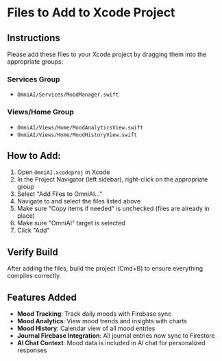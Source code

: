 # Files to Add to Xcode Project

## Instructions
Please add these files to your Xcode project by dragging them into the appropriate groups:

### Services Group
- `OmniAI/Services/MoodManager.swift`

### Views/Home Group
- `OmniAI/Views/Home/MoodAnalyticsView.swift`
- `OmniAI/Views/Home/MoodHistoryView.swift`

## How to Add:
1. Open `OmniAI.xcodeproj` in Xcode
2. In the Project Navigator (left sidebar), right-click on the appropriate group
3. Select "Add Files to OmniAI..."
4. Navigate to and select the files listed above
5. Make sure "Copy items if needed" is unchecked (files are already in place)
6. Make sure "OmniAI" target is selected
7. Click "Add"

## Verify Build
After adding the files, build the project (Cmd+B) to ensure everything compiles correctly.

## Features Added
- **Mood Tracking**: Track daily moods with Firebase sync
- **Mood Analytics**: View mood trends and insights with charts
- **Mood History**: Calendar view of all mood entries
- **Journal Firebase Integration**: All journal entries now sync to Firestore
- **AI Chat Context**: Mood data is included in AI chat for personalized responses